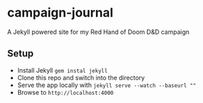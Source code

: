 # campaign-journal

A Jekyll powered site for my Red Hand of Doom D&amp;D campaign

## Setup
* Install Jekyll `gem instal jekyll`
* Clone this repo and switch into the directory
* Serve the app locally with `jekyll serve --watch --baseurl ""`
* Browse to `http://localhost:4000`
